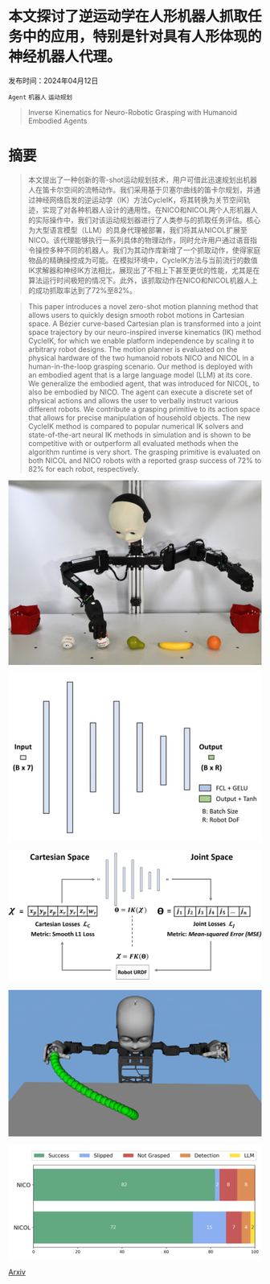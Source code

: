 # 本文探讨了逆运动学在人形机器人抓取任务中的应用，特别是针对具有人形体现的神经机器人代理。

发布时间：2024年04月12日

`Agent` `机器人` `运动规划`

> Inverse Kinematics for Neuro-Robotic Grasping with Humanoid Embodied Agents

# 摘要

> 本文提出了一种创新的零-shot运动规划技术，用户可借此迅速规划出机器人在笛卡尔空间的流畅动作。我们采用基于贝塞尔曲线的笛卡尔规划，并通过神经网络启发的逆运动学（IK）方法CycleIK，将其转换为关节空间轨迹，实现了对各种机器人设计的通用性。在NICO和NICOL两个人形机器人的实际操作中，我们对该运动规划器进行了人类参与的抓取任务评估。核心为大型语言模型（LLM）的具身代理被部署，我们将其从NICOL扩展至NICO。该代理能够执行一系列具体的物理动作，同时允许用户通过语音指令操控多种不同的机器人。我们为其动作库新增了一个抓取动作，使得家庭物品的精确操控成为可能。在模拟环境中，CycleIK方法与当前流行的数值IK求解器和神经IK方法相比，展现出了不相上下甚至更优的性能，尤其是在算法运行时间极短的情况下。此外，该抓取动作在NICO和NICOL机器人上的成功抓取率达到了72%至82%。

> This paper introduces a novel zero-shot motion planning method that allows users to quickly design smooth robot motions in Cartesian space. A Bézier curve-based Cartesian plan is transformed into a joint space trajectory by our neuro-inspired inverse kinematics (IK) method CycleIK, for which we enable platform independence by scaling it to arbitrary robot designs. The motion planner is evaluated on the physical hardware of the two humanoid robots NICO and NICOL in a human-in-the-loop grasping scenario. Our method is deployed with an embodied agent that is a large language model (LLM) at its core. We generalize the embodied agent, that was introduced for NICOL, to also be embodied by NICO. The agent can execute a discrete set of physical actions and allows the user to verbally instruct various different robots. We contribute a grasping primitive to its action space that allows for precise manipulation of household objects. The new CycleIK method is compared to popular numerical IK solvers and state-of-the-art neural IK methods in simulation and is shown to be competitive with or outperform all evaluated methods when the algorithm runtime is very short. The grasping primitive is evaluated on both NICOL and NICO robots with a reported grasp success of 72% to 82% for each robot, respectively.

![本文探讨了逆运动学在人形机器人抓取任务中的应用，特别是针对具有人形体现的神经机器人代理。](../../../paper_images/2404.08825/x1.jpg)

![本文探讨了逆运动学在人形机器人抓取任务中的应用，特别是针对具有人形体现的神经机器人代理。](../../../paper_images/2404.08825/generator_alt_.png)

![本文探讨了逆运动学在人形机器人抓取任务中的应用，特别是针对具有人形体现的神经机器人代理。](../../../paper_images/2404.08825/cycle_ik_overview__.png)

![本文探讨了逆运动学在人形机器人抓取任务中的应用，特别是针对具有人形体现的神经机器人代理。](../../../paper_images/2404.08825/nico_trajectory_top_.png)

![本文探讨了逆运动学在人形机器人抓取任务中的应用，特别是针对具有人形体现的神经机器人代理。](../../../paper_images/2404.08825/nico_nicol_grasp_success_alt___.png)

[Arxiv](https://arxiv.org/abs/2404.08825)
